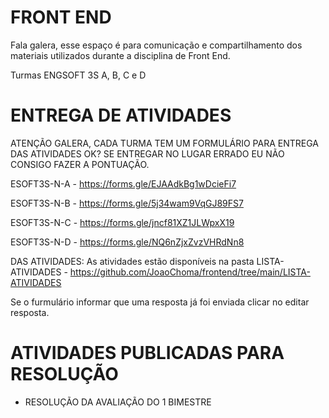 # FRONT END

Fala galera, esse espaço é para comunicação e compartilhamento dos materiais utilizados durante a disciplina de Front End.

Turmas ENGSOFT 3S A, B, C e D

# ENTREGA DE ATIVIDADES

ATENÇÃO GALERA, CADA TURMA TEM UM FORMULÁRIO PARA ENTREGA DAS ATIVIDADES OK? SE ENTREGAR NO LUGAR ERRADO EU NÃO CONSIGO FAZER A PONTUAÇÃO.

ESOFT3S-N-A - https://forms.gle/EJAAdkBg1wDcieFi7

ESOFT3S-N-B - https://forms.gle/5j34wam9VqGJ89FS7

ESOFT3S-N-C - https://forms.gle/jncf81XZ1JLWpxX19

ESOFT3S-N-D - https://forms.gle/NQ6nZjxZvzVHRdNn8

DAS ATIVIDADES: As atividades estão disponíveis na pasta LISTA-ATIVIDADES - https://github.com/JoaoChoma/frontend/tree/main/LISTA-ATIVIDADES

Se o furmulário informar que uma resposta já foi enviada clicar no editar resposta.

# ATIVIDADES PUBLICADAS PARA RESOLUÇÃO

- RESOLUÇÃO DA AVALIAÇÃO DO 1 BIMESTRE